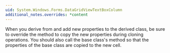 ```yaml
---
uid: System.Windows.Forms.DataGridViewTextBoxColumn
additional_notes.overrides: *content
---
```


<p>When you derive from <xref href="System.Windows.Forms.DataGridViewTextBoxColumn"></xref> and add new properties to the derived class, be sure to override the <xref href="System.Windows.Forms.DataGridViewColumn.Clone"></xref> method to copy the new properties during cloning operations. You should also call the base class's <xref href="System.Windows.Forms.DataGridViewColumn.Clone"></xref> method so that the properties of the base class are copied to the new cell.</p>


